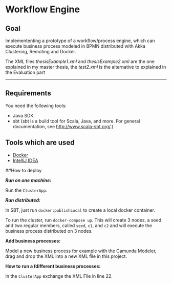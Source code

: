 Workflow Engine
===

Goal
---
Implemententing a prototype of a workflow/process engine, which can execute business process
modeled in BPMN distributed with Akka Clustering, Remoting and Docker.

The XML files _thesisExample1.xml_ and _thesisExample2.xml_ are the one explained in my master thesis, the _test2.xml_ is the alternative to explained in the Evaluation part

---
## Requirements

You need the following tools:
  - Java SDK. 
  - sbt (sbt is a build tool for Scala, Java, and more.
        For general documentation, see http://www.scala-sbt.org/.)

## Tools which are used

  - [Docker](https://docs.docker.com/install/)
  - [IntelliJ IDEA](https://www.jetbrains.com/idea/download/)

##How to deploy


**_Run on one machine:_**

Run the `ClusterApp`.

**_Run distributed:_**


In SBT, just run `docker:publishLocal` to create a local docker container. 

To run the cluster, run `docker-compose up`. This will create 3 nodes, a seed and two regular members, called `seed`, `c1`, and `c2`
and will execute the business process distributed on 3 nodes.

**Add business processes:**

Model a new business process for example with the Camunda Modeler, drag and drop the XML
into a new XML file in this project.

**How to run a fdifferent business processes:**

In the `ClusterApp` exchange the XML File in line 22.

